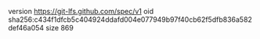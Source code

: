 version https://git-lfs.github.com/spec/v1
oid sha256:c434f1dfcb5c404924ddafd004e077949b97f40cb62f5dfb836a582def46a054
size 869
